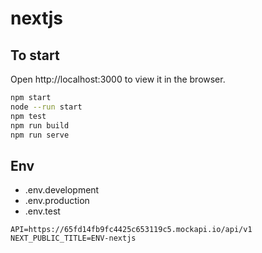 # nextjs

## To start

Open http://localhost:3000 to view it in the browser.

```sh
npm start
node --run start
npm test
npm run build
npm run serve
```

## Env

 * .env.development
 * .env.production
 * .env.test
 
```env
API=https://65fd14fb9fc4425c653119c5.mockapi.io/api/v1
NEXT_PUBLIC_TITLE=ENV-nextjs
```

